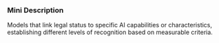 ### Mini Description

Models that link legal status to specific AI capabilities or characteristics, establishing different levels of recognition based on measurable criteria.
